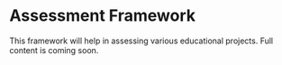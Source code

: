 # Assessment Framework

This framework will help in assessing various educational projects. Full content is coming soon.